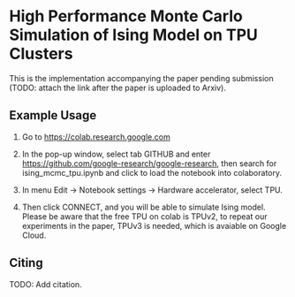# High Performance Monte Carlo Simulation of Ising Model on TPU Clusters

This is the implementation accompanying the paper pending submission (TODO: attach the link after the paper is uploaded to Arxiv).

## Example Usage
1. Go to https://colab.research.google.com

2. In the pop-up window, select tab GITHUB and enter https://github.com/google-research/google-research, then search for ising_mcmc_tpu.ipynb and click to load the notebook into colaboratory.

3. In menu Edit -> Notebook settings -> Hardware accelerator, select TPU.

4. Then click CONNECT, and you will be able to simulate Ising model. Please be aware that the free TPU on colab is TPUv2, to repeat our experiments in the paper, TPUv3 is needed, which is avaiable on Google Cloud.

Citing
------
TODO: Add citation.
